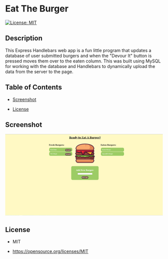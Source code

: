 # Eat The Burger
[![License: MIT](https://img.shields.io/badge/License-MIT-yellow.svg)](https://opensource.org/licenses/MIT)

## Description

This Express Handlebars web app is a fun little program that updates a database of user submitted burgers and when the "Devour It" button is pressed moves them over to the eaten column. This was built using MySQL for working with the database and Handlebars to dynamically upload the data from the server to the page. 

## Table of Contents

* [Screenshot](#Screenshot)

* [License](#license)

## Screenshot

![First Screenshot](./screenshots/screenshot.png)

## License

- MIT

- https://opensource.org/licenses/MIT

